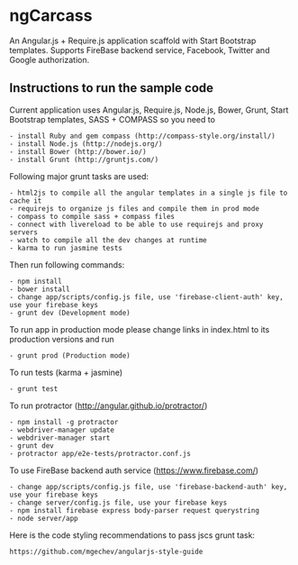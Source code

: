 # ngCarcass
An Angular.js + Require.js application scaffold with Start Bootstrap templates.
Supports FireBase backend service, Facebook, Twitter and Google authorization.

Instructions to run the sample code
-----------------------------------

Current application uses Angular.js, Require.js, Node.js, Bower, Grunt, Start Bootstrap templates, SASS + COMPASS so you need to 

	- install Ruby and gem compass (http://compass-style.org/install/)
	- install Node.js (http://nodejs.org/)
	- install Bower (http://bower.io/)
	- install Grunt (http://gruntjs.com/)

Following major grunt tasks are used:

	- html2js to compile all the angular templates in a single js file to cache it
	- requirejs to organize js files and compile them in prod mode
	- compass to compile sass + compass files
	- connect with livereload to be able to use requirejs and proxy servers
	- watch to compile all the dev changes at runtime
	- karma to run jasmine tests

Then run following commands:

	- npm install
	- bower install
	- change app/scripts/config.js file, use 'firebase-client-auth' key, use your firebase keys
	- grunt dev (Development mode)

To run app in production mode please change links in index.html to its production versions and run

	- grunt prod (Production mode)

To run tests (karma + jasmine)

	- grunt test

To run protractor (http://angular.github.io/protractor/)

	- npm install -g protractor
	- webdriver-manager update
	- webdriver-manager start
	- grunt dev
	- protractor app/e2e-tests/protractor.conf.js

To use FireBase backend auth service (https://www.firebase.com/)
	
	- change app/scripts/config.js file, use 'firebase-backend-auth' key, use your firebase keys
	- change server/config.js file, use your firebase keys
	- npm install firebase express body-parser request querystring
	- node server/app

Here is the code styling recommendations to pass jscs grunt task:

	https://github.com/mgechev/angularjs-style-guide



